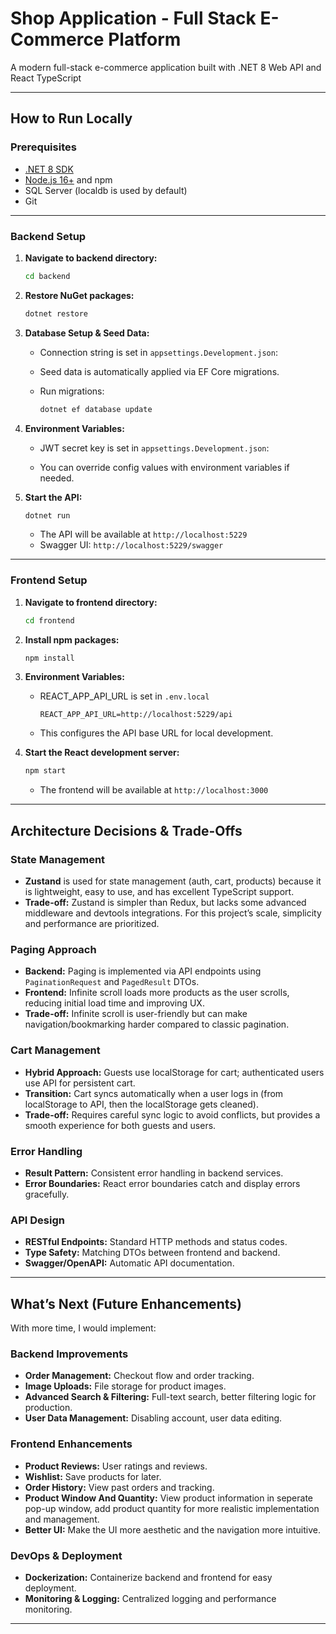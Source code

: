 # Shop Application - Full Stack E-Commerce Platform

A modern full-stack e-commerce application built with .NET 8 Web API and React TypeScript

---

## How to Run Locally

### Prerequisites

- [.NET 8 SDK](https://dotnet.microsoft.com/download/dotnet/8.0)
- [Node.js 16+](https://nodejs.org/) and npm
- SQL Server (localdb is used by default)
- Git

---

### Backend Setup

1. **Navigate to backend directory:**
   ```sh
   cd backend
   ```

2. **Restore NuGet packages:**
   ```sh
   dotnet restore
   ```

3. **Database Setup & Seed Data:**
   - Connection string is set in `appsettings.Development.json`:
   
   - Seed data is automatically applied via EF Core migrations.
   - Run migrations:
     ```sh
     dotnet ef database update
     ```

4. **Environment Variables:**
   - JWT secret key is set in `appsettings.Development.json`:

   - You can override config values with environment variables if needed.

5. **Start the API:**
   ```sh
   dotnet run
   ```
   - The API will be available at `http://localhost:5229`
   - Swagger UI: `http://localhost:5229/swagger`

---

### Frontend Setup

1. **Navigate to frontend directory:**
   ```sh
   cd frontend
   ```

2. **Install npm packages:**
   ```sh
   npm install
   ```

3. **Environment Variables:**
   - REACT_APP_API_URL is set in `.env.local` 
     ```
     REACT_APP_API_URL=http://localhost:5229/api
     ```
   - This configures the API base URL for local development.

4. **Start the React development server:**
   ```sh
   npm start
   ```
   - The frontend will be available at `http://localhost:3000`

---

## Architecture Decisions & Trade-Offs

### State Management

- **Zustand** is used for state management (auth, cart, products) because it is lightweight, easy to use, and has excellent TypeScript support.
- **Trade-off:** Zustand is simpler than Redux, but lacks some advanced middleware and devtools integrations. For this project’s scale, simplicity and performance are prioritized.

### Paging Approach

- **Backend:** Paging is implemented via API endpoints using `PaginationRequest` and `PagedResult` DTOs.
- **Frontend:** Infinite scroll loads more products as the user scrolls, reducing initial load time and improving UX.
- **Trade-off:** Infinite scroll is user-friendly but can make navigation/bookmarking harder compared to classic pagination.

### Cart Management

- **Hybrid Approach:** Guests use localStorage for cart; authenticated users use API for persistent cart.
- **Transition:** Cart syncs automatically when a user logs in (from localStorage to API, then the localStorage gets cleaned).
- **Trade-off:** Requires careful sync logic to avoid conflicts, but provides a smooth experience for both guests and users.

### Error Handling

- **Result Pattern:** Consistent error handling in backend services.
- **Error Boundaries:** React error boundaries catch and display errors gracefully.

### API Design

- **RESTful Endpoints:** Standard HTTP methods and status codes.
- **Type Safety:** Matching DTOs between frontend and backend.
- **Swagger/OpenAPI:** Automatic API documentation.

---

## What’s Next (Future Enhancements)

With more time, I would implement:

### Backend Improvements

- **Order Management:** Checkout flow and order tracking.
- **Image Uploads:** File storage for product images.
- **Advanced Search & Filtering:** Full-text search, better filtering logic for production.
- **User Data Management:** Disabling account, user data editing.


### Frontend Enhancements

- **Product Reviews:** User ratings and reviews.
- **Wishlist:** Save products for later.
- **Order History:** View past orders and tracking.
- **Product Window And Quantity:** View product information in seperate pop-up window, add product quantity for more realistic implementation and management.
- **Better UI:** Make the UI more aesthetic and the navigation more intuitive.

### DevOps & Deployment

- **Dockerization:** Containerize backend and frontend for easy deployment.
- **Monitoring & Logging:** Centralized logging and performance monitoring.
---